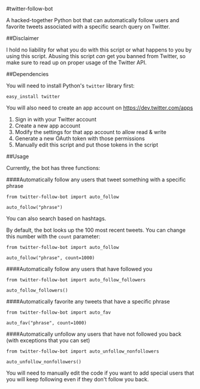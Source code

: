 #twitter-follow-bot

A hacked-together Python bot that can automatically follow users and favorite tweets associated with a specific search query on Twitter.

##Disclaimer

I hold no liability for what you do with this script or what happens to you by using this script. Abusing this script *can* get you banned from Twitter, so make sure to read up on proper usage of the Twitter API.

##Dependencies

You will need to install Python's `twitter` library first:

    easy_install twitter
    
You will also need to create an app account on https://dev.twitter.com/apps

1. Sign in with your Twitter account
2. Create a new app account
3. Modify the settings for that app account to allow read & write
4. Generate a new OAuth token with those permissions
5. Manually edit this script and put those tokens in the script

##Usage

Currently, the bot has three functions:

####Automatically follow any users that tweet something with a specific phrase

    from twitter-follow-bot import auto_follow
  
    auto_follow("phrase")
    
You can also search based on hashtags.
  
By default, the bot looks up the 100 most recent tweets. You can change this number with the `count` parameter:

    from twitter-follow-bot import auto_follow
  
    auto_follow("phrase", count=1000)
    
####Automatically follow any users that have followed you

    from twitter-follow-bot import auto_follow_followers
    
    auto_follow_followers()

####Automatically favorite any tweets that have a specific phrase

    from twitter-follow-bot import auto_fav
  
    auto_fav("phrase", count=1000)

####Automatically unfollow any users that have not followed you back (with exceptions that you can set)

    from twitter-follow-bot import auto_unfollow_nonfollowers
  
    auto_unfollow_nonfollowers()
  
You will need to manually edit the code if you want to add special users that you will keep following even if they don't follow you back.
